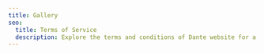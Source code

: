 ```yaml
---
title: Gallery
seo:
  title: Terms of Service
  description: Explore the terms and conditions of Dante website for a clear understanding of guidelines and responsibilities.
---
```

